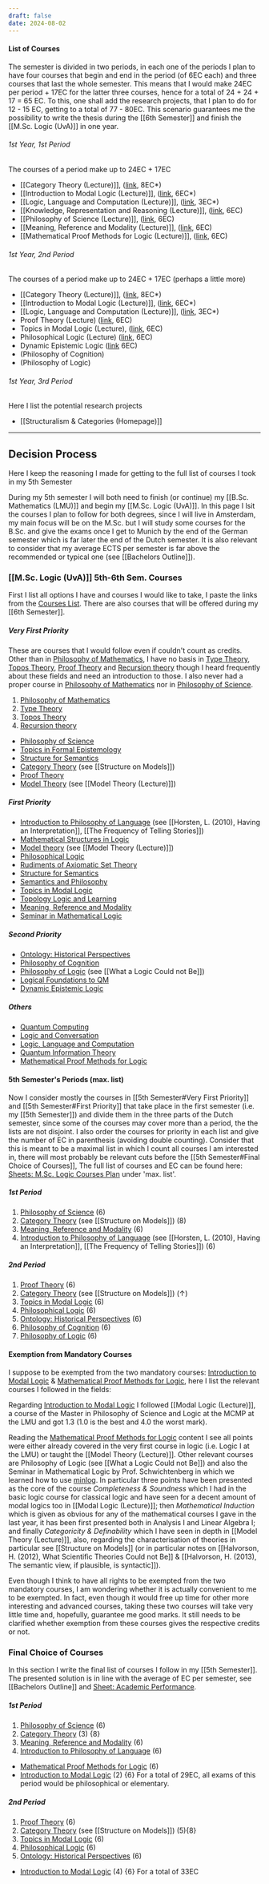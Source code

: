 ```yaml
---
draft: false
date: 2024-08-02
---
```

#### List of Courses
The semester is divided in two periods, in each one of the periods I plan to have four courses that begin and end in the period (of 6EC each) and three courses that last the whole semester. This means that I would make 24EC per period + 17EC for the latter three courses, hence for a total of 24 + 24 + 17 = 65 EC. To this, one shall add the research projects, that I plan to do for 12 - 15 EC, getting to a total of 77 - 80EC. This scenario guarantees me the possibility to write the thesis during the [[6th Semester]] and finish the [[M.Sc. Logic (UvA)]] in one year.
###### 1st Year, 1st Period
The courses of a period make up to 24EC + 17EC
- [[Category Theory (Lecture)]], ([link](https://studiegids.uva.nl/xmlpages/page/2024-2025-en/search-course/course/119637), 8EC*)
- [[Introduction to Modal Logic (Lecture)]], ([link](https://studiegids.uva.nl/xmlpages/page/2024-2025-en/search-course/course/118738), 6EC*)
- [[Logic, Language and Computation (Lecture)]], ([link](), 3EC*)
- [[Knowledge, Representation and Reasoning (Lecture)]], ([link](https://coursecatalogue.uva.nl/xmlpages/page/2024-2025-en/search-course/course/119597), 6EC)
- [[Philosophy of Science (Lecture)]], ([link](https://studiegids.uva.nl/xmlpages/page/2024-2025-en/search-course/course/119209), 6EC)
- [[Meaning, Reference and Modality (Lecture)]], ([link](https://studiegids.uva.nl/xmlpages/page/2024-2025-en/search-course/course/114708), 6EC)
- [[Mathematical Proof Methods for Logic (Lecture)]], ([link](https://studiegids.uva.nl/xmlpages/page/2024-2025-en/search-course/course/119339), 6EC)
###### 1st Year, 2nd Period
The courses of a period make up to 24EC + 17EC (perhaps a little more)
- [[Category Theory (Lecture)]], ([link](https://studiegids.uva.nl/xmlpages/page/2024-2025-en/search-course/course/119637), 8EC*)
- [[Introduction to Modal Logic (Lecture)]], ([link](https://studiegids.uva.nl/xmlpages/page/2024-2025-en/search-course/course/118738), 6EC*)
- [[Logic, Language and Computation (Lecture)]], ([link](), 3EC*)
- Proof Theory (Lecture) ([link](https://studiegids.uva.nl/xmlpages/page/2024-2025-en/search-course/course/118880), 6EC)
- Topics in Modal Logic (Lecture), ([link](https://studiegids.uva.nl/xmlpages/page/2024-2025-en/search-course/course/119338), 6EC)
- Philosophical Logic (Lecture) ([link](https://studiegids.uva.nl/xmlpages/page/2024-2025-en/search-course/course/118758), 6EC)
- Dynamic Epistemic Logic ([link]() 6EC)
- (Philosophy of Cognition)
- (Philosophy of Logic)
###### 1st Year, 3rd Period
Here I list the potential research projects
- [[Structuralism & Categories (Homepage)]]
---
## Decision Process
Here I keep the reasoning I made for getting to the full list of courses I took in my 5th Semester

During my 5th semester I will both need to finish (or continue) my [[B.Sc. Mathematics (LMU)]] and begin my [[M.Sc. Logic (UvA)]]. In this page I lsit the courses I plan to follow for both degrees, since I will live in Amsterdam, my main focus will be on the M.Sc. but I will study some courses for the B.Sc. and give the exams once I get to Munich by the end of the German semester which is far later the end of the Dutch semester. It is also relevant to consider that my average ECTS per semester is far above the recommended or typical one (see [[Bachelors Outline]]).
### [[M.Sc. Logic (UvA)]] 5th-6th Sem. Courses
First I list all options I have and courses I would like to take, I paste the links from the [Courses List](https://studiegids.uva.nl/xmlpages/page/2024-2025-en/search-course). There are also courses that will be offered during my [[6th Semester]].
##### Very First Priority
These are courses that I would follow even if couldn't count as credits. Other than in  [Philosophy of Mathematics](https://studiegids.uva.nl/xmlpages/page/2024-2025-en/search-course/course/114778), I have no basis in [Type Theory](https://studiegids.uva.nl/xmlpages/page/2024-2025-en/search-course/course/119655), [Topos Theory](https://studiegids.uva.nl/xmlpages/page/2024-2025-en/search-course/course/119390),  [Proof Theory](https://studiegids.uva.nl/xmlpages/page/2024-2025-en/search-course/course/118880) and [Recursion theory](https://studiegids.uva.nl/xmlpages/page/2024-2025-en/search-course/course/118711) though I heard frequently about these fields and need an introduction to those. I also never had a proper course in [Philosophy of Mathematics](https://studiegids.uva.nl/xmlpages/page/2024-2025-en/search-course/course/114778) nor in [Philosophy of Science](https://studiegids.uva.nl/xmlpages/page/2024-2025-en/search-course/course/119209).
1. [Philosophy of Mathematics](https://studiegids.uva.nl/xmlpages/page/2024-2025-en/search-course/course/114778)
2. [Type Theory](https://studiegids.uva.nl/xmlpages/page/2024-2025-en/search-course/course/119655)
3. [Topos Theory](https://studiegids.uva.nl/xmlpages/page/2024-2025-en/search-course/course/119390)
4. [Recursion theory](https://studiegids.uva.nl/xmlpages/page/2024-2025-en/search-course/course/118711)
- [Philosophy of Science](https://studiegids.uva.nl/xmlpages/page/2024-2025-en/search-course/course/119209)
- [Topics in Formal Epistemology](https://studiegids.uva.nl/xmlpages/page/2024-2025-en/search-course/course/119791)
- [Structure for Semantics](https://studiegids.uva.nl/xmlpages/page/2024-2025-en/search-course/course/114774)
- [Category Theory](https://studiegids.uva.nl/xmlpages/page/2024-2025-en/search-course/course/119637) (see [[Structure on Models]])
- [Proof Theory](https://studiegids.uva.nl/xmlpages/page/2024-2025-en/search-course/course/118880)
- [Model Theory](https://studiegids.uva.nl/xmlpages/page/2024-2025-en/search-course/course/118710) (see [[Model Theory (Lecture)]])
##### First Priority
- [Introduction to Philosophy of Language](https://studiegids.uva.nl/xmlpages/page/2024-2025-en/search-course/course/114730) (see [[Horsten, L. (2010), Having an Interpretation]], [[The Frequency of Telling Stories]])
- [Mathematical Structures in Logic](https://studiegids.uva.nl/xmlpages/page/2024-2025-en/search-course/course/118785)
- [Model theory](https://studiegids.uva.nl/xmlpages/page/2024-2025-en/search-course/course/118710) (see [[Model Theory (Lecture)]])
- [Philosophical Logic](https://studiegids.uva.nl/xmlpages/page/2024-2025-en/search-course/course/118758)
- [Rudiments of Axiomatic Set Theory](https://studiegids.uva.nl/xmlpages/page/2024-2025-en/search-course/course/119766)
- [Structure for Semantics](https://studiegids.uva.nl/xmlpages/page/2024-2025-en/search-course/course/114774)
- [Semantics and Philosophy](https://studiegids.uva.nl/xmlpages/page/2024-2025-en/search-course/course/114836)
- [Topics in Modal Logic](https://studiegids.uva.nl/xmlpages/page/2024-2025-en/search-course/course/119791)
- [Topology Logic and Learning](https://studiegids.uva.nl/xmlpages/page/2024-2025-en/search-course/course/119434)
- [Meaning, Reference and Modality](https://studiegids.uva.nl/xmlpages/page/2024-2025-en/search-course/course/114708)
- [Seminar in Mathematical Logic](https://studiegids.uva.nl/xmlpages/page/2024-2025-en/search-course/course/118745)
##### Second Priority
- [Ontology: Historical Perspectives](https://studiegids.uva.nl/xmlpages/page/2024-2025-en/search-course/course/114814)
- [Philosophy of Cognition](https://studiegids.uva.nl/xmlpages/page/2024-2025-en/search-course/course/114788)
- [Philosophy of Logic](https://studiegids.uva.nl/xmlpages/page/2024-2025-en/search-course/course/115094) (see [[What a Logic Could not Be]])
- [Logical Foundations to QM](https://studiegids.uva.nl/xmlpages/page/2024-2025-en/search-course/course/119790)
- [Dynamic Epistemic Logic](https://studiegids.uva.nl/xmlpages/page/2024-2025-en/search-course)
##### Others
- [Quantum Computing](https://studiegids.uva.nl/xmlpages/page/2024-2025-en/search-course/course/119920)
- [Logic and Conversation](https://studiegids.uva.nl/xmlpages/page/2024-2025-en/search-course/course/119113)
- [Logic, Language and Computation](https://studiegids.uva.nl/xmlpages/page/2024-2025-en/search-course/course/118847)
- [Quantum Information Theory](https://studiegids.uva.nl/xmlpages/page/2024-2025-en/search-course/course/119392)
- [Mathematical Proof Methods for Logic](https://studiegids.uva.nl/xmlpages/page/2024-2025-en/search-course/course/119339)
#### 5th Semester's Periods (max. list)
Now I consider mostly the courses in [[5th Semester#Very First Priority]] and [[5th Semester#First Priority]] that take place in the first semester (i.e. my [[5th Semester]]) and divide them in the three parts of the Dutch semester, since some of the courses may cover more than a period, the the lists are not disjoint. I also order the courses for priority in each list and give the number of EC in parenthesis (avoiding double counting). Consider that this is meant to be a maximal list in which I count all courses I am interested in, there will most probably be relevant cuts before the [[5th Semester#Final Choice of Courses]], The full list of courses and EC can be found here: [Sheets: M.Sc. Logic Courses Plan](https://docs.google.com/spreadsheets/d/1VPLcicHYGIoovdhYGmbx2yeKaj3IHQ_zJul976Iqbfw/edit?usp=sharing) under 'max. list'.
##### 1st Period
1. [Philosophy of Science](https://studiegids.uva.nl/xmlpages/page/2024-2025-en/search-course/course/119209) (6)
2. [Category Theory](https://studiegids.uva.nl/xmlpages/page/2024-2025-en/search-course/course/119637) (see [[Structure on Models]]) (8)
3. [Meaning, Reference and Modality](https://studiegids.uva.nl/xmlpages/page/2024-2025-en/search-course/course/114708) (6)
4. [Introduction to Philosophy of Language](https://studiegids.uva.nl/xmlpages/page/2024-2025-en/search-course/course/114730) (see [[Horsten, L. (2010), Having an Interpretation]], [[The Frequency of Telling Stories]]) (6)
##### 2nd Period
1. [Proof Theory](https://studiegids.uva.nl/xmlpages/page/2024-2025-en/search-course/course/118880) (6)
2. [Category Theory](https://studiegids.uva.nl/xmlpages/page/2024-2025-en/search-course/course/119637) (see [[Structure on Models]]) ($\uparrow$)
3. [Topics in Modal Logic](https://studiegids.uva.nl/xmlpages/page/2024-2025-en/search-course/course/119791) (6)
4. [Philosophical Logic](https://studiegids.uva.nl/xmlpages/page/2024-2025-en/search-course/course/118758) (6)
5. [Ontology: Historical Perspectives](https://studiegids.uva.nl/xmlpages/page/2024-2025-en/search-course/course/114814) (6)
6. [Philosophy of Cognition](https://studiegids.uva.nl/xmlpages/page/2024-2025-en/search-course/course/114788) (6)
7. [Philosophy of Logic](https://studiegids.uva.nl/xmlpages/page/2024-2025-en/search-course/course/115094) (6)
#### Exemption from Mandatory Courses
I suppose to be exempted from the two mandatory courses: [Introduction to Modal Logic](https://studiegids.uva.nl/xmlpages/page/2024-2025-en/search-course/course/118738) & [Mathematical Proof Methods for Logic](https://studiegids.uva.nl/xmlpages/page/2024-2025-en/search-course/course/119339), here I list the relevant courses I followed in the fields:

Regarding [Introduction to Modal Logic](https://studiegids.uva.nl/xmlpages/page/2024-2025-en/search-course#) I followed [[Modal Logic (Lecture)]], a course of the Master in Philosophy of Science and Logic at the MCMP at the LMU and got 1.3 (1.0 is the best and 4.0 the worst mark).

Reading the [Mathematical Proof Methods for Logic](https://studiegids.uva.nl/xmlpages/page/2024-2025-en/search-course/course/119339) content I see all points were either already covered in the very first course in logic (i.e. Logic I at the LMU) or taught the [[Model Theory (Lecture)]]. Other relevant courses are Philosophy of Logic (see [[What a Logic Could not Be]]) and also the Seminar in Mathematical Logic by Prof. Schwichtenberg in which we learned how to use [minlog](https://www.mathematik.uni-muenchen.de/~logik/minlog/). In particular three points have been presented as the core of the course _Completeness & Soundness_ which I had in the basic logic course for classical logic and have seen for a decent amount of modal logics too in [[Modal Logic (Lecture)]]; then _Mathematical Induction_ which is given as obvious for any of the mathematical courses I gave in the last year, it has been first presented both in Analysis I and Linear Algebra I; and finally _Categoricity & Definability_ which I have seen in depth in [[Model Theory (Lecture)]], also, regarding the characterisation of theories in particular see [[Structure on Models]] (or in particular notes on [[Halvorson, H. (2012), What Scientific Theories Could not Be]] & [[Halvorson, H. (2013), The semantic view, if plausible, is syntactic]]).

Even though I think to have all rights to be exempted from the two mandatory courses, I am wondering whether it is actually convenient to me to be exempted. In fact, even though it would free up time for other more interesting and advanced courses, taking these two courses will take very little time and, hopefully, guarantee me good marks. It still needs to be clarified whether exemption from these courses gives the respective credits or not.
### Final Choice of Courses
In this section I write the final list of courses I follow in my [[5th Semester]]. The presented solution is in line with the average of EC per semester, see [[Bachelors Outline]] and [Sheet: Academic Performance](https://docs.google.com/spreadsheets/d/1zl16xKUkKdtIeqCnpCjX7d2LFcM73WJWPsHTkUh2BRc/edit?usp=sharing).
##### 1st Period
1. [Philosophy of Science](https://studiegids.uva.nl/xmlpages/page/2024-2025-en/search-course/course/119209) (6)
2. [Category Theory](https://studiegids.uva.nl/xmlpages/page/2024-2025-en/search-course/course/119637) (3) {8}
3. [Meaning, Reference and Modality](https://studiegids.uva.nl/xmlpages/page/2024-2025-en/search-course/course/114708) (6)
4. [Introduction to Philosophy of Language](https://studiegids.uva.nl/xmlpages/page/2024-2025-en/search-course/course/114730) (6)
- [Mathematical Proof Methods for Logic](https://studiegids.uva.nl/xmlpages/page/2024-2025-en/search-course/course/119339) (6)
- [Introduction to Modal Logic](https://studiegids.uva.nl/xmlpages/page/2024-2025-en/search-course/course/118738) (2) {6}
For a total of 29EC, all exams of this period would be philosophical or elementary.

##### 2nd Period
1. [Proof Theory](https://studiegids.uva.nl/xmlpages/page/2024-2025-en/search-course/course/118880) (6)
2. [Category Theory](https://studiegids.uva.nl/xmlpages/page/2024-2025-en/search-course/course/119637) (see [[Structure on Models]]) (5){8}
3. [Topics in Modal Logic](https://studiegids.uva.nl/xmlpages/page/2024-2025-en/search-course/course/119338) (6)
5. [Philosophical Logic](https://studiegids.uva.nl/xmlpages/page/2024-2025-en/search-course/course/118758) (6)
6. [Ontology: Historical Perspectives](https://studiegids.uva.nl/xmlpages/page/2024-2025-en/search-course/course/114814) (6)
- [Introduction to Modal Logic](https://studiegids.uva.nl/xmlpages/page/2024-2025-en/search-course/course/118738) (4) {6}
For a total of 33EC